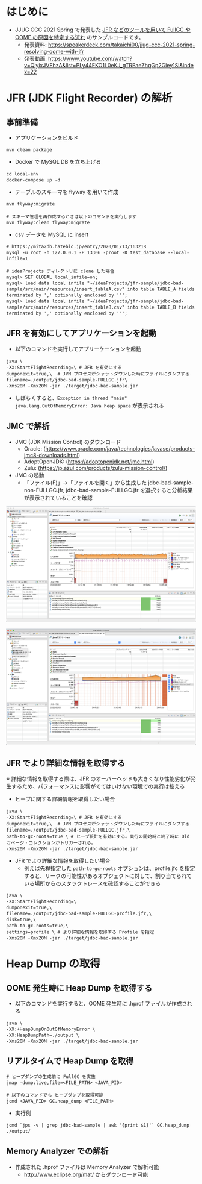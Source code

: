 # はじめに
- JJUG CCC 2021 Spring で発表した [JFR などのツールを用いて FullGC や OOME の原因を特定する流れ](https://fortee.jp/jjug-ccc-2021-spring/proposal/83439492-e768-427e-b5ca-a1f6bd20aa4b) のサンプルコードです。
    - 発表資料: https://speakerdeck.com/takaichi00/jjug-ccc-2021-spring-resolving-oome-with-jfr
    - 発表動画: https://www.youtube.com/watch?v=QlyixJVFhzA&list=PLy44EKO1L0eKJ_gTREaeZhqGp2Giey1Sl&index=22

# JFR (JDK Flight Recorder) の解析
## 事前準備
* アプリケーションをビルド

```
mvn clean package
```

* Docker で MySQL DB を立ち上げる

```
cd local-env
docker-compose up -d
```

- テーブルのスキーマを flyway を用いて作成

```
mvn flyway:migrate

# スキーマ管理を再作成するときは以下のコマンドを実行します
mvn flyway:clean flyway:migrate
```

* csv データを MySQL に insert

```
# https://mita2db.hateblo.jp/entry/2020/01/13/163218
mysql -u root -h 127.0.0.1 -P 13306 -proot -D test_database --local-infile=1

# ideaProjects ディレクトリに clone した場合
mysql> SET GLOBAL local_infile=on;
mysql> load data local infile "~/ideaProjects/jfr-sample/jdbc-bad-sample/src/main/resources/insert_tableA.csv" into table TABLE_A fields terminated by ',' optionally enclosed by '"';
mysql> load data local infile "~/ideaProjects/jfr-sample/jdbc-bad-sample/src/main/resources/insert_tableB.csv" into table TABLE_B fields terminated by ',' optionally enclosed by '"';
```


## JFR を有効にしてアプリケーションを起動

* 以下のコマンドを実行してアプリーケーションを起動
```
java \
-XX:StartFlightRecording=\ # JFR を有効にする
dumponexit=true,\  # JVM プロセスがシャットダウンした時にファイルにダンプする
filename=./output/jdbc-bad-sample-FULLGC.jfr\
-Xms20M -Xmx20M -jar ./target/jdbc-bad-sample.jar
```

* しばらくすると、`Exception in thread "main" java.lang.OutOfMemoryError: Java heap space` が表示される


## JMC で解析
* JMC (JDK Mission Control) のダウンロード
  * Oracle: (https://www.oracle.com/java/technologies/javase/products-jmc8-downloads.html)
  * AdoptOpenJDK: (https://adoptopenjdk.net/jmc.html)
  * Zulu: (https://jp.azul.com/products/zulu-mission-control/)
* JMC の起動
  * 「ファイル(F)」→「ファイルを開く」から生成した jdbc-bad-sample-non-FULLGC.jfr, jdbc-bad-sample-FULLGC.jfr を選択すると分析結果が表示されていることを確認

![non-FULLGC](./img/non-FULLGC-jfr.png)

![FULLGC](./img/FULLGC-jfr.png)

## JFR でより詳細な情報を取得する
※ 詳細な情報を取得する際は、JFR のオーバーヘッドも大きくなり性能劣化が発生するため、パフォーマンスに影響がでてはいけない環境での実行は控える

- ヒープに関する詳細情報を取得したい場合
```
java \
-XX:StartFlightRecording=\ # JFR を有効にする
dumponexit=true,\  # JVM プロセスがシャットダウンした時にファイルにダンプする
filename=./output/jdbc-bad-sample-FULLGC.jfr,\
path-to-gc-roots=true \ # ヒープ統計を有効にする。実行の開始時と終了時に Old ガベージ・コレクションがトリガーされる。
-Xms20M -Xmx20M -jar ./target/jdbc-bad-sample.jar
```

- JFR でより詳細な情報を取得したい場合
    - 例えば先程指定した `path-to-gc-roots` オプションは、profile.jfc を指定すると、リークの可能性があるオブジェクトに対して、割り当てられている場所からのスタックトレースを確認することができる
```
java \
-XX:StartFlightRecording=\
dumponexit=true,\
filename=./output/jdbc-bad-sample-FULLGC-profile.jfr,\
disk=true,\
path-to-gc-roots=true,\
settings=profile \ # より詳細な情報を取得する Profile を指定
-Xms20M -Xmx20M -jar ./target/jdbc-bad-sample.jar
```

# Heap Dump の取得

## OOME 発生時に Heap Dump を取得する

* 以下のコマンドを実行すると、OOME 発生時に .hprof ファイルが作成される

```
java \
-XX:+HeapDumpOnOutOfMemoryError \
-XX:HeapDumpPath=./output \
-Xms20M -Xmx20M -jar ./target/jdbc-bad-sample.jar
```

## リアルタイムで Heap Dump を取得

```
# ヒープダンプの生成前に FullGC を実施
jmap -dump:live,file=<FILE_PATH> <JAVA_PID>

# 以下のコマンドでも ヒープダンプを取得可能
jcmd <JAVA_PID> GC.heap_dump <FILE_PATH>
```

* 実行例

```
jcmd `jps -v | grep jdbc-bad-sample | awk '{print $1}'` GC.heap_dump ./output/
```



## Memory Analyzer での解析

* 作成された .hprof ファイルは Memory Analyzer で解析可能
  * http://www.eclipse.org/mat/ からダウンロード可能
